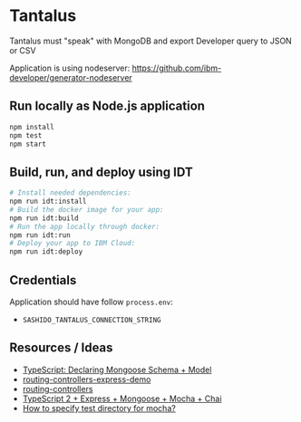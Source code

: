 # Tantalus

Tantalus must "speak" with MongoDB and export Developer query to JSON or CSV

Application is using nodeserver: https://github.com/ibm-developer/generator-nodeserver

## Run locally as Node.js application

```bash
npm install
npm test
npm start
```

## Build, run, and deploy using IDT

```bash
# Install needed dependencies:
npm run idt:install
# Build the docker image for your app:
npm run idt:build
# Run the app locally through docker:
npm run idt:run
# Deploy your app to IBM Cloud:
npm run idt:deploy
```

## Credentials

Application should have follow `process.env`: 

 - `SASHIDO_TANTALUS_CONNECTION_STRING`

 ## Resources / Ideas

- [TypeScript: Declaring Mongoose Schema + Model](https://brianflove.com/2016/10/04/typescript-declaring-mongoose-schema-model/)
- [routing-controllers-express-demo](https://github.com/pleerock/routing-controllers-express-demo)
- [routing-controllers](https://github.com/typestack/routing-controllers)
- [TypeScript 2 + Express + Mongoose + Mocha + Chai](https://brianflove.com/2016/11/11/typescript-2-express-mongoose-mocha-chai/)
- [How to specify test directory for mocha?](https://stackoverflow.com/questions/10753288/how-to-specify-test-directory-for-mocha)
